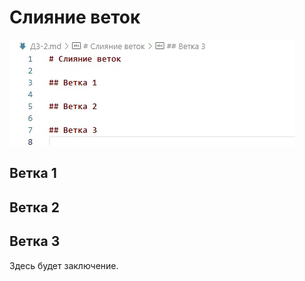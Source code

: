 # Слияние веток

![Скриншот Перед_созданием_веток.jpg](Перед_созданием_веток.jpg)

## Ветка 1

## Ветка 2

## Ветка 3

Здесь будет заключение.
